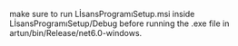make sure to run LİsansProgramıSetup.msi inside LİsansProgramıSetup/Debug before running the .exe file in artun/bin/Release/net6.0-windows.
